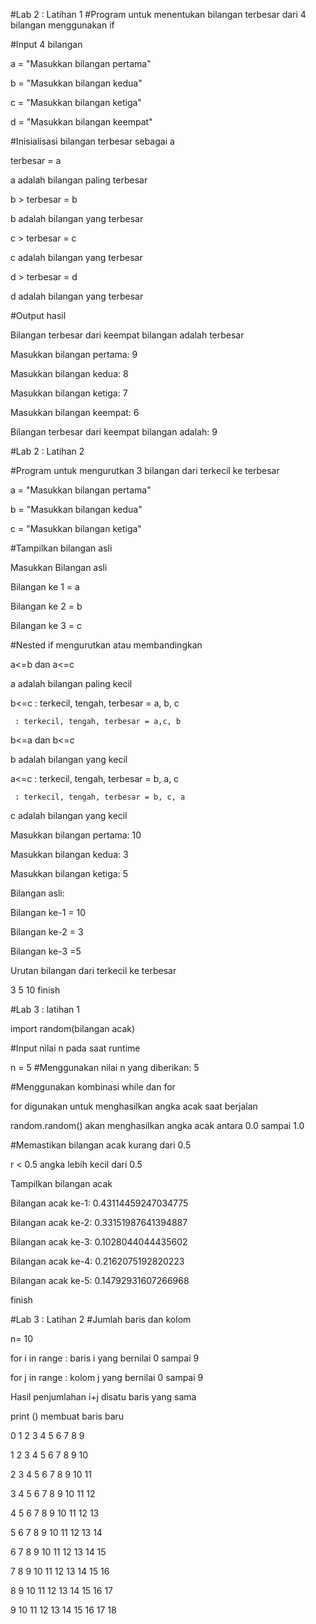#Lab 2 : Latihan 1
#Program untuk menentukan bilangan terbesar dari 4 bilangan menggunakan if

#Input 4 bilangan

a = "Masukkan bilangan pertama"

b = "Masukkan bilangan kedua"

c = "Masukkan bilangan ketiga"

d = "Masukkan bilangan keempat"

#Inisialisasi bilangan terbesar sebagai a

terbesar = a

a adalah bilangan paling terbesar

b > terbesar = b

b adalah bilangan yang terbesar

c > terbesar = c

c adalah bilangan yang terbesar

d > terbesar = d

d adalah bilangan yang terbesar

#Output hasil

Bilangan terbesar dari keempat bilangan adalah terbesar

Masukkan bilangan pertama: 9

Masukkan bilangan kedua: 8

Masukkan bilangan ketiga: 7

Masukkan bilangan keempat: 6

Bilangan terbesar dari keempat bilangan adalah: 9

#Lab 2 : Latihan 2

#Program untuk mengurutkan 3 bilangan dari terkecil ke terbesar

a = "Masukkan bilangan pertama"

b = "Masukkan bilangan kedua"

c = "Masukkan bilangan ketiga"

#Tampilkan bilangan asli

Masukkan Bilangan asli

Bilangan ke 1 = a

Bilangan ke 2 = b

Bilangan ke 3 = c

#Nested if mengurutkan atau membandingkan

a<=b dan a<=c 

a adalah bilangan paling kecil

b<=c : terkecil, tengah, terbesar = a, b, c
     
     : terkecil, tengah, terbesar = a,c, b
     
b<=a dan b<=c

b adalah bilangan yang kecil

a<=c : terkecil, tengah, terbesar = b, a, c

     : terkecil, tengah, terbesar = b, c, a

c adalah bilangan yang kecil

Masukkan bilangan pertama: 10

Masukkan bilangan kedua: 3

Masukkan bilangan ketiga: 5

Bilangan asli:

Bilangan ke-1 = 10

Bilangan ke-2 = 3

Bilangan ke-3 =5

Urutan bilangan dari terkecil ke terbesar

3   5  10
finish

#Lab 3 : latihan 1

import random(bilangan acak)


#Input nilai n pada saat runtime

n = 5 #Menggunakan nilai n yang diberikan: 5

#Menggunakan kombinasi while dan for

for digunakan untuk menghasilkan angka acak saat berjalan

random.random() akan menghasilkan angka acak antara 0.0 sampai 1.0

#Memastikan bilangan acak kurang dari 0.5

r < 0.5 angka lebih kecil dari 0.5

Tampilkan bilangan acak

Bilangan acak ke-1: 0.43114459247034775

Bilangan acak ke-2: 0.33151987641394887

Bilangan acak ke-3: 0.1028044044435602

Bilangan acak ke-4: 0.2162075192820223

Bilangan acak ke-5: 0.14792931607266968

finish

#Lab 3 : Latihan 2
#Jumlah baris dan kolom

n= 10 

for i in range : baris i yang bernilai 0 sampai 9

for j in range : kolom j yang bernilai 0 sampai 9

Hasil penjumlahan i+j disatu baris yang sama

print () membuat baris baru

0 1 2 3 4 5 6 7 8 9 

1 2 3 4 5 6 7 8 9 10 

2 3 4 5 6 7 8 9 10 11 

3 4 5 6 7 8 9 10 11 12 

4 5 6 7 8 9 10 11 12 13 

5 6 7 8 9 10 11 12 13 14 

6 7 8 9 10 11 12 13 14 15 

7 8 9 10 11 12 13 14 15 16 

8 9 10 11 12 13 14 15 16 17 

9 10 11 12 13 14 15 16 17 18 
